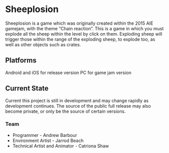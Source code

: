 # Sheeplosion
Sheeplosion is a game which was originally created within the 2015 AIE gamejam, with the theme “Chain reaction”. This is a game in which you must explode all the sheep within the level by click on them. Exploding sheep will trigger those within the range of the exploding sheep, to explode too, as well as other objects such as crates.

## Platforms
Android and iOS for release version
PC for game jam version

## Current State
Current this project is still in development and may change rapidly as development continues. The source of the public full release may also become private, or only be the source of certain versions.

### Team
- Programmer - Andrew Barbour
- Environment Artist - Jarrod Beach
- Technical Artist and Animator - Catriona Shaw
